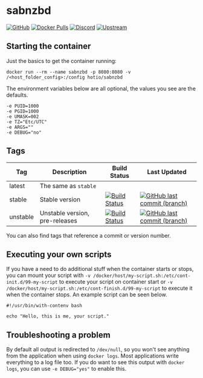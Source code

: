 # sabnzbd

[![GitHub](https://img.shields.io/badge/source-github-lightgrey)](https://github.com/hotio/docker-sabnzbd)
[![Docker Pulls](https://img.shields.io/docker/pulls/hotio/sabnzbd)](https://hub.docker.com/r/hotio/sabnzbd)
[![Discord](https://img.shields.io/discord/610068305893523457?color=738ad6&label=discord&logo=discord&logoColor=white)](https://discord.gg/3SnkuKp)
[![Upstream](https://img.shields.io/badge/upstream-project-yellow)](https://github.com/sabnzbd/sabnzbd)

## Starting the container

Just the basics to get the container running:

```shell
docker run --rm --name sabnzbd -p 8080:8080 -v /<host_folder_config>:/config hotio/sabnzbd
```

The environment variables below are all optional, the values you see are the defaults.

```shell
-e PUID=1000
-e PGID=1000
-e UMASK=002
-e TZ="Etc/UTC"
-e ARGS=""
-e DEBUG="no"
```

## Tags

| Tag      | Description                    | Build Status                                                                                                                                              | Last Updated                                                                                                                                                        |
| ---------|--------------------------------|-----------------------------------------------------------------------------------------------------------------------------------------------------------|---------------------------------------------------------------------------------------------------------------------------------------------------------------------|
| latest   | The same as `stable`           |                                                                                                                                                           |                                                                                                                                                                     |
| stable   | Stable version                 | [![Build Status](https://cloud.drone.io/api/badges/hotio/docker-sabnzbd/status.svg?ref=refs/heads/stable)](https://cloud.drone.io/hotio/docker-sabnzbd)   | [![GitHub last commit (branch)](https://img.shields.io/github/last-commit/hotio/docker-sabnzbd/stable)](https://github.com/hotio/docker-sabnzbd/commits/stable)     |
| unstable | Unstable version, pre-releases | [![Build Status](https://cloud.drone.io/api/badges/hotio/docker-sabnzbd/status.svg?ref=refs/heads/unstable)](https://cloud.drone.io/hotio/docker-sabnzbd) | [![GitHub last commit (branch)](https://img.shields.io/github/last-commit/hotio/docker-sabnzbd/unstable)](https://github.com/hotio/docker-sabnzbd/commits/unstable) |

You can also find tags that reference a commit or version number.

## Executing your own scripts

If you have a need to do additional stuff when the container starts or stops, you can mount your script with `-v /docker/host/my-script.sh:/etc/cont-init.d/99-my-script` to execute your script on container start or `-v /docker/host/my-script.sh:/etc/cont-finish.d/99-my-script` to execute it when the container stops. An example script can be seen below.

```shell
#!/usr/bin/with-contenv bash

echo "Hello, this is me, your script."
```

## Troubleshooting a problem

By default all output is redirected to `/dev/null`, so you won't see anything from the application when using `docker logs`. Most applications write everything to a log file too. If you do want to see this output with `docker logs`, you can use `-e DEBUG="yes"` to enable this.
